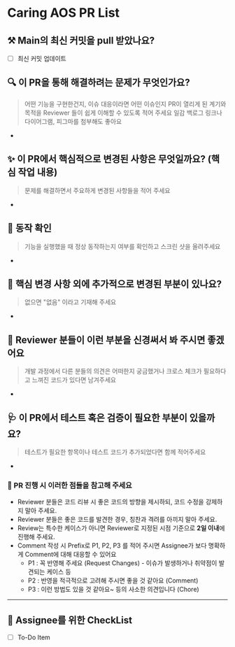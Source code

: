 # Caring AOS PR List

## ⚒️ Main의 최신 커밋을 pull 받았나요?

- [ ] 최신 커밋 업데이트

## 🔍️ 이 PR을 통해 해결하려는 문제가 무엇인가요?

> 어떤 기능을 구현한건지, 이슈 대응이라면 어떤 이슈인지 PR이 열리게 된 계기와 목적을 Reviewer 들이 쉽게 이해할 수 있도록 적어 주세요
> 일감 백로그 링크나 다이어그램, 피그마를 첨부해도 좋아요

-

## ✨ 이 PR에서 핵심적으로 변경된 사항은 무엇일까요? (핵심 작업 내용)

> 문제를 해결하면서 주요하게 변경된 사항들을 적어 주세요

-

## 🤚 동작 확인

> 기능을 실행했을 때 정상 동작하는지 여부를 확인하고 스크린 샷을 올려주세요

-

## 🔖 핵심 변경 사항 외에 추가적으로 변경된 부분이 있나요?

> 없으면 "없음" 이라고 기재해 주세요

-

## 🙏 Reviewer 분들이 이런 부분을 신경써서 봐 주시면 좋겠어요

> 개발 과정에서 다른 분들의 의견은 어떠한지 궁금했거나 크로스 체크가 필요하다고 느껴진 코드가 있다면 남겨주세요

-

## 🩺 이 PR에서 테스트 혹은 검증이 필요한 부분이 있을까요?

> 테스트가 필요한 항목이나 테스트 코드가 추가되었다면 함께 적어주세요

-

### 📌 PR 진행 시 이러한 점들을 참고해 주세요

- Reviewer 분들은 코드 리뷰 시 좋은 코드의 방향을 제시하되, 코드 수정을 강제하지 말아 주세요.
- Reviewer 분들은 좋은 코드를 발견한 경우, 칭찬과 격려를 아끼지 말아 주세요.
- Review는 특수한 케이스가 아니면 Reviewer로 지정된 시점 기준으로 **2일 이내**에 진행해 주세요.
- Comment 작성 시 Prefix로 P1, P2, P3 를 적어 주시면 Assignee가 보다 명확하게 Comment에 대해 대응할 수 있어요
  - P1 : 꼭 반영해 주세요 (Request Changes) - 이슈가 발생하거나 취약점이 발견되는 케이스 등
  - P2 : 반영을 적극적으로 고려해 주시면 좋을 것 같아요 (Comment)
  - P3 : 이런 방법도 있을 것 같아요~ 등의 사소한 의견입니다 (Chore)

---

## 📝 Assignee를 위한 CheckList

- [ ] To-Do Item

